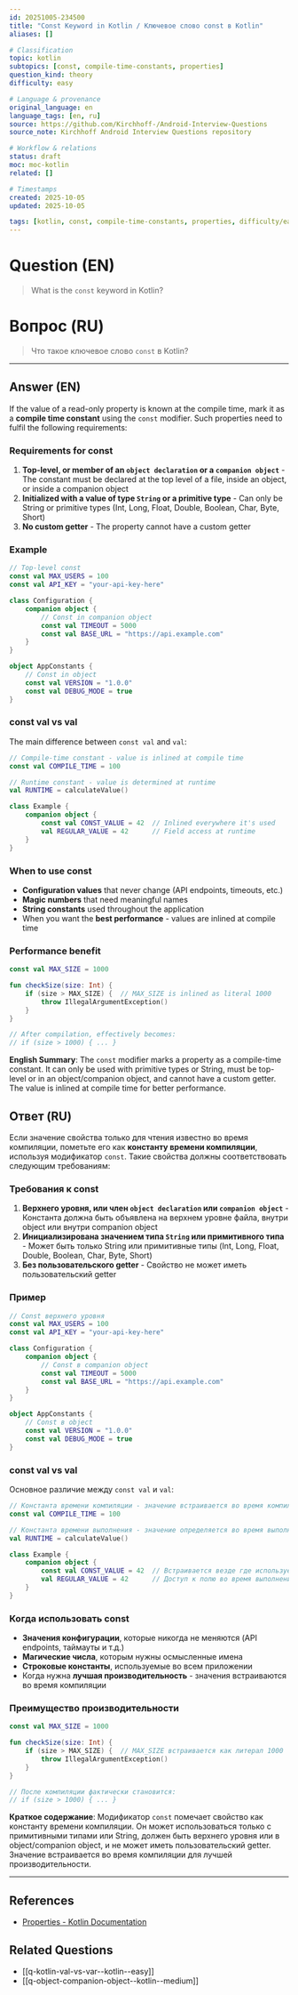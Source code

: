 ```yaml
---
id: 20251005-234500
title: "Const Keyword in Kotlin / Ключевое слово const в Kotlin"
aliases: []

# Classification
topic: kotlin
subtopics: [const, compile-time-constants, properties]
question_kind: theory
difficulty: easy

# Language & provenance
original_language: en
language_tags: [en, ru]
source: https://github.com/Kirchhoff-/Android-Interview-Questions
source_note: Kirchhoff Android Interview Questions repository

# Workflow & relations
status: draft
moc: moc-kotlin
related: []

# Timestamps
created: 2025-10-05
updated: 2025-10-05

tags: [kotlin, const, compile-time-constants, properties, difficulty/easy]
---
```


# Question (EN)
> What is the `const` keyword in Kotlin?

# Вопрос (RU)
> Что такое ключевое слово `const` в Kotlin?

---

## Answer (EN)

If the value of a read-only property is known at the compile time, mark it as a **compile time constant** using the `const` modifier. Such properties need to fulfil the following requirements:

### Requirements for const

1. **Top-level, or member of an `object declaration` or a `companion object`** - The constant must be declared at the top level of a file, inside an object, or inside a companion object
2. **Initialized with a value of type `String` or a primitive type** - Can only be String or primitive types (Int, Long, Float, Double, Boolean, Char, Byte, Short)
3. **No custom getter** - The property cannot have a custom getter

### Example

```kotlin
// Top-level const
const val MAX_USERS = 100
const val API_KEY = "your-api-key-here"

class Configuration {
    companion object {
        // Const in companion object
        const val TIMEOUT = 5000
        const val BASE_URL = "https://api.example.com"
    }
}

object AppConstants {
    // Const in object
    const val VERSION = "1.0.0"
    const val DEBUG_MODE = true
}
```

### const val vs val

The main difference between `const val` and `val`:

```kotlin
// Compile-time constant - value is inlined at compile time
const val COMPILE_TIME = 100

// Runtime constant - value is determined at runtime
val RUNTIME = calculateValue()

class Example {
    companion object {
        const val CONST_VALUE = 42  // Inlined everywhere it's used
        val REGULAR_VALUE = 42      // Field access at runtime
    }
}
```

### When to use const

- **Configuration values** that never change (API endpoints, timeouts, etc.)
- **Magic numbers** that need meaningful names
- **String constants** used throughout the application
- When you want the **best performance** - values are inlined at compile time

### Performance benefit

```kotlin
const val MAX_SIZE = 1000

fun checkSize(size: Int) {
    if (size > MAX_SIZE) {  // MAX_SIZE is inlined as literal 1000
        throw IllegalArgumentException()
    }
}

// After compilation, effectively becomes:
// if (size > 1000) { ... }
```

**English Summary**: The `const` modifier marks a property as a compile-time constant. It can only be used with primitive types or String, must be top-level or in an object/companion object, and cannot have a custom getter. The value is inlined at compile time for better performance.

## Ответ (RU)

Если значение свойства только для чтения известно во время компиляции, пометьте его как **константу времени компиляции**, используя модификатор `const`. Такие свойства должны соответствовать следующим требованиям:

### Требования к const

1. **Верхнего уровня, или член `object declaration` или `companion object`** - Константа должна быть объявлена на верхнем уровне файла, внутри object или внутри companion object
2. **Инициализирована значением типа `String` или примитивного типа** - Может быть только String или примитивные типы (Int, Long, Float, Double, Boolean, Char, Byte, Short)
3. **Без пользовательского getter** - Свойство не может иметь пользовательский getter

### Пример

```kotlin
// Const верхнего уровня
const val MAX_USERS = 100
const val API_KEY = "your-api-key-here"

class Configuration {
    companion object {
        // Const в companion object
        const val TIMEOUT = 5000
        const val BASE_URL = "https://api.example.com"
    }
}

object AppConstants {
    // Const в object
    const val VERSION = "1.0.0"
    const val DEBUG_MODE = true
}
```

### const val vs val

Основное различие между `const val` и `val`:

```kotlin
// Константа времени компиляции - значение встраивается во время компиляции
const val COMPILE_TIME = 100

// Константа времени выполнения - значение определяется во время выполнения
val RUNTIME = calculateValue()

class Example {
    companion object {
        const val CONST_VALUE = 42  // Встраивается везде где используется
        val REGULAR_VALUE = 42      // Доступ к полю во время выполнения
    }
}
```

### Когда использовать const

- **Значения конфигурации**, которые никогда не меняются (API endpoints, таймауты и т.д.)
- **Магические числа**, которым нужны осмысленные имена
- **Строковые константы**, используемые во всем приложении
- Когда нужна **лучшая производительность** - значения встраиваются во время компиляции

### Преимущество производительности

```kotlin
const val MAX_SIZE = 1000

fun checkSize(size: Int) {
    if (size > MAX_SIZE) {  // MAX_SIZE встраивается как литерал 1000
        throw IllegalArgumentException()
    }
}

// После компиляции фактически становится:
// if (size > 1000) { ... }
```

**Краткое содержание**: Модификатор `const` помечает свойство как константу времени компиляции. Он может использоваться только с примитивными типами или String, должен быть верхнего уровня или в object/companion object, и не может иметь пользовательский getter. Значение встраивается во время компиляции для лучшей производительности.

---

## References
- [Properties - Kotlin Documentation](https://kotlinlang.org/docs/reference/properties.html)

## Related Questions
- [[q-kotlin-val-vs-var--kotlin--easy]]
- [[q-object-companion-object--kotlin--medium]]
